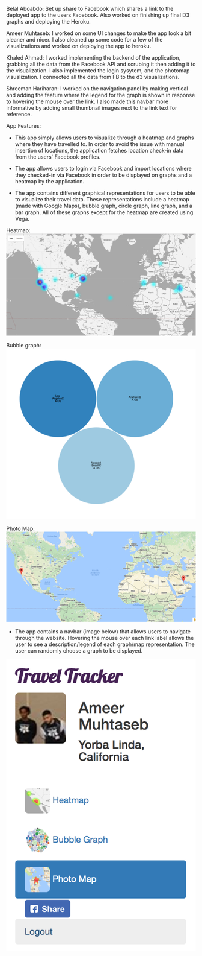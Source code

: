 Belal Aboabdo: Set up share to Facebook which shares a link to the deployed app to the users Facebook. Also worked on 
finishing up final D3 graphs and deploying the Heroku.

Ameer Muhtaseb: I worked on some UI changes to make the app look a bit cleaner and nicer. I also cleaned up some code for a 
few of the visualizations and worked on deploying the app to heroku.

Khaled Ahmad: I worked implementing the backend of the application, grabbing all the data from the Facebook API and scrubing 
it then adding it to the visualization. I also implemented the login sysytem, and the photomap visualization. I connected all
the data from FB to the d3 visualizations. 

Shreeman Hariharan: I worked on the navigation panel by making vertical and adding the feature where the legend for the 
graph is shown in response to hovering the mouse over the link. I also made this navbar more informative by adding small
thumbnail images next to the link text for reference.

App Features:
- This app simply allows users to visualize through a heatmap and graphs where they have travelled to. In order to avoid the
issue with manual insertion of locations, the application fetches location check-in data from the users' Facebook profiles.

- The app allows users to login via Facebook and import locations where they checked-in via Facebook in order to be displayed
on graphs and a heatmap by the application.

- The app contains different graphical representations for users to be able to visualize their travel data. These representations 
include a heatmap (made with Google Maps), bubble graph, circle graph, line graph, and a bar graph. All of these graphs 
except for the heatmap are created using Vega. 

Heatmap:
![alt tag](https://github.com/ameezus/cogs121/blob/master/ms7heatmap2.png) 

Bubble graph:
![alt tag](https://github.com/ameezus/cogs121/blob/master/bubble.png)

Photo Map:
![alt tag](https://github.com/ameezus/cogs121/blob/master/photo.png)

- The app contains a navbar (image below) that allows users to navigate through the website. Hovering the mouse over each link 
label allows the user to see a description/legend of each graph/map representation. The user can randomly choose a graph to be 
displayed.

![alt tag](https://github.com/ameezus/cogs121/blob/master/navbarnew.png)
